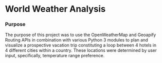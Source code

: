 # World Weather Analysis

### Purpose
The purpose of this project was to use the OpenWeatherMap and Geoapify Routing APIs in combination with various Python 3 modules to plan and visualize a prospective vacation trip constituting a loop between 4 hotels in 4 different cities within a country.  These locations were determined by user input, specifically, temperature range preference.  
